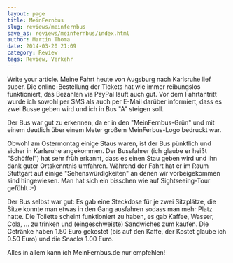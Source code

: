 ```yaml
---
layout: page
title: MeinFernbus
slug: reviews/meinfernbus
save_as: reviews/meinfernbus/index.html
author: Martin Thoma
date: 2014-03-20 21:09
category: Review
tags: Review, Verkehr
---
```


Write your article.
Meine Fahrt heute von Augsburg nach Karlsruhe lief super. Die online-Bestellung der Tickets hat wie immer reibungslos funktioniert, das Bezahlen via PayPal läuft auch gut. Vor dem Fahrtantritt wurde ich sowohl per SMS als auch per E-Mail darüber informiert, dass es zwei Busse geben wird und ich in Bus "A" steigen soll.

Der Bus war gut zu erkennen, da er in den "MeinFernbus-Grün" und mit einem deutlich über einem Meter großem MeinFerbus-Logo bedruckt war.

Obwohl am Ostermontag einige Staus waren, ist der Bus pünktlich und sicher in Karlsruhe angekommen. Der Bussfahrer (ich glaube er heißt "Schöffel") hat sehr früh erkannt, dass es einen Stau geben wird und ihn dank guter Ortskenntnis umfahren. Während der Fahrt hat er im Raum Stuttgart auf einige "Sehenswürdigkeiten" an denen wir vorbeigekommen sind hingewiesen. Man hat sich ein bisschen wie auf Sightseeing-Tour gefühlt :-)

Der Bus selbst war gut: Es gab eine Steckdose für je zwei Sitzplätze, die Sitze konnte man etwas in den Gang ausfahren sodass man mehr Platz hatte. Die Toilette scheint funktioniert zu haben, es gab Kaffee, Wasser, Cola, ... zu trinken und (eingeschweiste) Sandwiches zum kaufen. Die Getränke haben 1.50 Euro gekostet 
(bis auf den Kaffe, der Kostet glaube ich 0.50 Euro) und die Snacks 1.00 Euro.

Alles in allem kann ich MeinFernbus.de nur empfehlen!